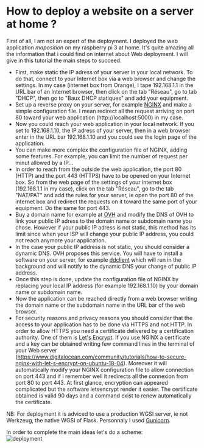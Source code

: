 # How to deploy a website on a server at home ?

First of all, I am not an expert of the deployment. I deployed the web application *maposition* on my raspberry pi 3 at home. It's quite amazing all the
information that i could find on internet about Web deployment. I will give in this tutorial the main steps to succeed.
* First, make static the IP adress of your server in your local network. To do that, connect to your Internet box via a web browser and change the settings. In my case (internet box from Orange), I tape 192.168.1.1 in the URL bar of an Internet browser, then click on the tab "Réseau", go to tab "DHCP", then go to "Baux DHCP statiques" and add your equipment. 
* Set up a reverse proxy on your server, for example [NGINX](https://www.nginx.com/) and make a simple configuration file. I mean redirect all the request arriving on port 80 toward your web application (http://localhost:5000) in my case. 
* Now you could reach your web application in your local network. If you set to 192.168.1.10, the IP adress of your server, then in a web browser enter in the URL bar 192.168.1.10 and you could see the login page of the application.
* You can make more complex the configuration file of NGINX, adding some features. For example, you can limit the number of request per minut allowed by a IP...
* In order to reach from the outside the web application, the port 80 (HTTP) and the port 443 (HTTPS) have to be opened on your Internet box. So from the web page of the settings of your internet box (192.168.1.1 in my case), click on the tab "Réseau", go to the tab "NAT/PAT" and add the rules for your server, ie open the port 80 of the internet box and redirect the requests on it toward the same port of your equipment. Do the same for port 443.
* Buy a domain name for example at [OVH](https://www.ovh.com/fr/domaines/) and modify the DNS of OVH to link your public IP adress to the domain name or subdomain name you chose. However if your public IP adress is not static, this method has its limit since when your ISP will change your public IP address, you could not reach anymore your application.
* In the case your public IP address is not static, you should consider a dynamic DNS. OVH proposes this service. You will have to install a software on your server, for example [ddclient](https://doc.ubuntu-fr.org/ddclient) which will run in the background and will notify to the dynamic DNS your change of public IP address.
* Once this step is done, update the configuration file of NGINX by replacing your local IP address (for example 192.168.1.10) by your domain name or subdomain name.
* Now the application can be reached directly from a web browser writing the domain name or the subdomain name in the URL bar of the web browser.
* For security reasons and privacy reasons you should consider that the access to your application has to be done via HTTPS and not HTTP. In order to allow HTTPS you need a certificate delivered by a certification authority. One of them is [Let's Encrypt](https://letsencrypt.org/). If you use NGINX a certificate and a key can be obtained writing few command lines in the terminal of your Web server (https://www.digitalocean.com/community/tutorials/how-to-secure-nginx-with-let-s-encrypt-on-ubuntu-18-04). Moreover it will automatically modify your NGINX configuration file to allow connection on port 443 and if i remember well it redirects all the connexion from port 80 to port 443. At first glance, encryption can appeared complicated but the software letsencrypt render it easier. The certificate obtained is valid 90 days and a command exist to renew automatically the certificate.  

NB: For deployment it is adviced to use a production WGSI server, ie not Werkzeug, the native WGSI of Flask. Personnaly I used [Gunicorn](https://gunicorn.org/).   

In order to complete the main ideas let's do a scheme:  
![deployment](/deployment.png)

